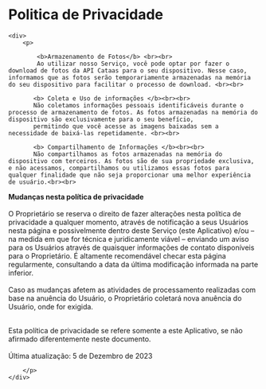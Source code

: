 <h1>Politica de Privacidade</h1>

    <div>
        <p>

            <b>Armazenamento de Fotos</b> <br><br>
            Ao utilizar nosso Serviço, você pode optar por fazer o download de fotos da API Cataas para o seu dispositivo. Nesse caso, informamos que as fotos serão temporariamente armazenadas na memória do seu dispositivo para facilitar o processo de download. <br><br>

           <b> Coleta e Uso de informações </b><br><br>
           Não coletamos informações pessoais identificáveis durante o processo de armazenamento de fotos. As fotos armazenadas na memória do dispositivo são exclusivamente para o seu benefício, 
           permitindo que você acesse as imagens baixadas sem a necessidade de baixá-las repetidamente. <br><br>
        
           <b> Compartilhamento de Informações </b><br><br>
           Não compartilhamos as fotos armazenadas na memória do dispositivo com terceiros. As fotos são de sua propriedade exclusiva, e não acessamos, compartilhamos ou utilizamos essas fotos para qualquer finalidade que não seja proporcionar uma melhor experiência de usuário.<br><br>
        

<b>Mudanças nesta política de privacidade </b><br><br>
O Proprietário se reserva o direito de fazer alterações nesta política de privacidade a qualquer momento, através de notificação a seus Usuários nesta página e possivelmente dentro deste Serviço (este Aplicativo) e/ou – na medida em que for técnica e juridicamente viável – enviando um aviso para os Usuários através de quaisquer informações de contato disponíveis para o Proprietário. É altamente recomendável checar esta página regularmente, consultando a data da última modificação informada na parte inferior.<br><br>
Caso as mudanças afetem as atividades de processamento realizadas com base na anuência do Usuário, o Proprietário coletará nova anuência do Usuário, onde for exigida.<br><br>
 
 
Esta política de privacidade se refere somente a este Aplicativo, se não afirmado diferentemente neste documento.<br><br>
Última atualização: 5 de Dezembro de 2023<br> 
 


        </p>
    </div>
